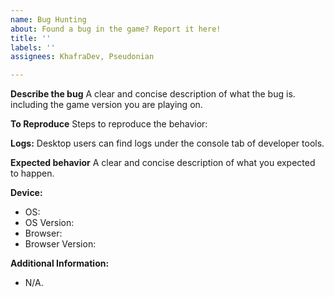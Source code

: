 ```yaml
---
name: Bug Hunting
about: Found a bug in the game? Report it here!
title: ''
labels: ''
assignees: KhafraDev, Pseudonian

---
```


**Describe the bug**
A clear and concise description of what the bug is. including the game version you are playing on.

**To Reproduce**
Steps to reproduce the behavior:

**Logs:**
Desktop users can find logs under the console tab of developer tools.

**Expected behavior**
A clear and concise description of what you expected to happen.

**Device:**
 - OS:
 - OS Version: 
 - Browser:
 - Browser Version:

**Additional Information:**
 - N/A.
